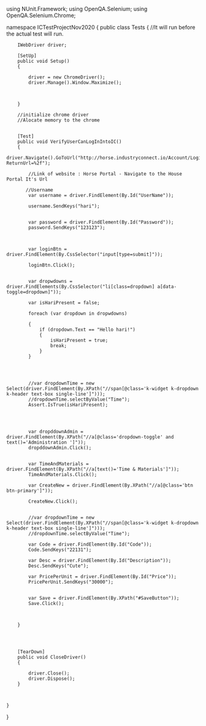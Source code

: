 using NUnit.Framework;
using OpenQA.Selenium;
using OpenQA.Selenium.Chrome;

namespace ICTestProjectNov2020
{
    public class Tests
    {
        //It will run before the actual test will run.

        IWebDriver driver;

        [SetUp]
        public void Setup()
        {

            driver = new ChromeDriver();
            driver.Manage().Window.Maximize();



        }

        //initialize chrome driver
        //Alocate memory to the chrome


        [Test]
        public void VerifyUserCanLogInIntoIC()
        {
            driver.Navigate().GoToUrl("http://horse.industryconnect.io/Account/Login?ReturnUrl=%2f");

            //Link of website : Horse Portal - Navigate to the House Portal It's Url

           //Username 
            var username = driver.FindElement(By.Id("UserName"));

            username.SendKeys("hari");
            

            var password = driver.FindElement(By.Id("Password"));
            password.SendKeys("123123");



            var loginBtn = driver.FindElement(By.CssSelector("input[type=submit]"));

            loginBtn.Click();


            var dropwdowns = driver.FindElements(By.CssSelector("li[class=dropdown] a[data-toggle=dropdown]"));

            var isHariPresent = false;

            foreach (var dropdown in dropwdowns)

            {
                if (dropdown.Text == "Hello hari!")
                {
                    isHariPresent = true;
                    break;
                }
            }




            //var dropdownTime = new Select(driver.FindElement(By.XPath("//span[@class='k-widget k-dropdown k-header text-box single-line']")));
            //dropdownTime.selectByValue("Time");
            Assert.IsTrue(isHariPresent);

           


            var dropddownAdmin = driver.FindElement(By.XPath("//a[@class='dropdown-toggle' and text()='Administration ']"));
            dropddownAdmin.Click();


            var TimeAndMaterials = driver.FindElement(By.XPath("//a[text()='Time & Materials']"));
            TimeAndMaterials.Click();

            var CreateNew = driver.FindElement(By.XPath("//a[@class='btn btn-primary']"));

            CreateNew.Click();


            //var dropdownTime = new Select(driver.FindElement(By.XPath("//span[@class='k-widget k-dropdown k-header text-box single-line']")));
            //dropdownTime.selectByValue("Time");

            var Code = driver.FindElement(By.Id("Code"));
            Code.SendKeys("22131");

            var Desc = driver.FindElement(By.Id("Description"));
            Desc.SendKeys("Cute");

            var PricePerUnit = driver.FindElement(By.Id("Price"));
            PricePerUnit.SendKeys("30000");


            var Save = driver.FindElement(By.XPath("#SaveButton"));
            Save.Click();

            

        }




        [TearDown]
        public void CloseDriver()
        {

            driver.Close();
            driver.Dispose();
        }



    }
}
